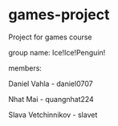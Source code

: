 # games-project

Project for games course

group name: Ice!Ice!Penguin!

members:

Daniel Vahla - daniel0707

Nhat Mai - quangnhat224

Slava Vetchinnikov - slavet
